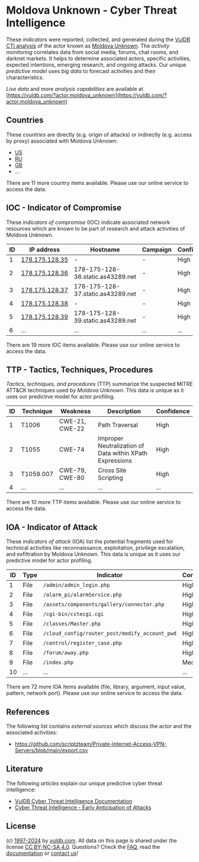 # Moldova Unknown - Cyber Threat Intelligence

These _indicators_ were reported, collected, and generated during the [VulDB CTI analysis](https://vuldb.com/?kb.cti) of the actor known as [Moldova Unknown](https://vuldb.com/?actor.moldova_unknown). The _activity monitoring_ correlates data from social media, forums, chat rooms, and darknet markets. It helps to determine associated actors, specific activities, expected intentions, emerging research, and ongoing attacks. Our unique _predictive model_ uses _big data_ to forecast activities and their characteristics.

_Live data_ and more _analysis capabilities_ are available at [https://vuldb.com/?actor.moldova_unknown](https://vuldb.com/?actor.moldova_unknown)

## Countries

These _countries_ are directly (e.g. origin of attacks) or indirectly (e.g. access by proxy) associated with Moldova Unknown:

* [US](https://vuldb.com/?country.us)
* [RU](https://vuldb.com/?country.ru)
* [GB](https://vuldb.com/?country.gb)
* ...

There are 11 more country items available. Please use our online service to access the data.

## IOC - Indicator of Compromise

These _indicators of compromise_ (IOC) indicate associated network resources which are known to be part of research and attack activities of Moldova Unknown.

ID | IP address | Hostname | Campaign | Confidence
-- | ---------- | -------- | -------- | ----------
1 | [178.175.128.35](https://vuldb.com/?ip.178.175.128.35) | - | - | High
2 | [178.175.128.36](https://vuldb.com/?ip.178.175.128.36) | 178-175-128-36.static.as43289.net | - | High
3 | [178.175.128.37](https://vuldb.com/?ip.178.175.128.37) | 178-175-128-37.static.as43289.net | - | High
4 | [178.175.128.38](https://vuldb.com/?ip.178.175.128.38) | - | - | High
5 | [178.175.128.39](https://vuldb.com/?ip.178.175.128.39) | 178-175-128-39.static.as43289.net | - | High
6 | ... | ... | ... | ...

There are 19 more IOC items available. Please use our online service to access the data.

## TTP - Tactics, Techniques, Procedures

_Tactics, techniques, and procedures_ (TTP) summarize the suspected MITRE ATT&CK techniques used by _Moldova Unknown_. This data is unique as it uses our predictive model for actor profiling.

ID | Technique | Weakness | Description | Confidence
-- | --------- | -------- | ----------- | ----------
1 | T1006 | CWE-21, CWE-22 | Path Traversal | High
2 | T1055 | CWE-74 | Improper Neutralization of Data within XPath Expressions | High
3 | T1059.007 | CWE-79, CWE-80 | Cross Site Scripting | High
4 | ... | ... | ... | ...

There are 10 more TTP items available. Please use our online service to access the data.

## IOA - Indicator of Attack

These _indicators of attack_ (IOA) list the potential fragments used for technical activities like reconnaissance, exploitation, privilege escalation, and exfiltration by Moldova Unknown. This data is unique as it uses our predictive model for actor profiling.

ID | Type | Indicator | Confidence
-- | ---- | --------- | ----------
1 | File | `/admin/admin_login.php` | High
2 | File | `/alarm_pi/alarmService.php` | High
3 | File | `/assets/components/gallery/connector.php` | High
4 | File | `/cgi-bin/cstecgi.cgi` | High
5 | File | `/classes/Master.php` | High
6 | File | `/cloud_config/router_post/modify_account_pwd` | High
7 | File | `/control/register_case.php` | High
8 | File | `/forum/away.php` | High
9 | File | `/index.php` | Medium
10 | ... | ... | ...

There are 72 more IOA items available (file, library, argument, input value, pattern, network port). Please use our online service to access the data.

## References

The following list contains _external sources_ which discuss the actor and the associated activities:

* https://github.com/scriptzteam/Private-Internet-Access-VPN-Servers/blob/main/export.csv

## Literature

The following _articles_ explain our unique predictive cyber threat intelligence:

* [VulDB Cyber Threat Intelligence Documentation](https://vuldb.com/?kb.cti)
* [Cyber Threat Intelligence - Early Anticipation of Attacks](https://www.scip.ch/en/?labs.20201022)

## License

(c) [1997-2024](https://vuldb.com/?kb.changelog) by [vuldb.com](https://vuldb.com/?kb.about). All data on this page is shared under the license [CC BY-NC-SA 4.0](https://creativecommons.org/licenses/by-nc-sa/4.0/). Questions? Check the [FAQ](https://vuldb.com/?kb.faq), read the [documentation](https://vuldb.com/?kb) or [contact us](https://vuldb.com/?contact)!
